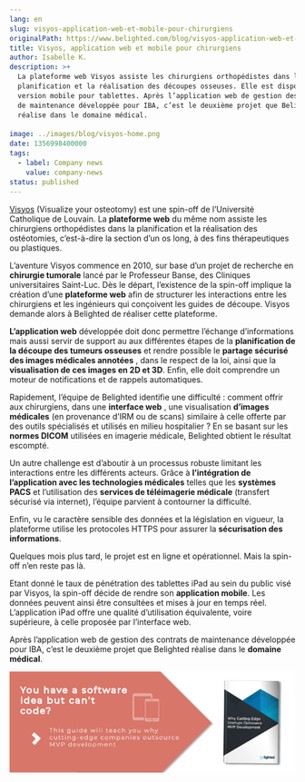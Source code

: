 ```yaml
---
lang: en
slug: visyos-application-web-et-mobile-pour-chirurgiens
originalPath: https://www.belighted.com/blog/visyos-application-web-et-mobile-pour-chirurgiens
title: Visyos, application web et mobile pour chirurgiens
author: Isabelle K.
description: >+
  La plateforme web Visyos assiste les chirurgiens orthopédistes dans la
  planification et la réalisation des découpes osseuses. Elle est disponible en
  version mobile pour tablettes. Après l’application web de gestion des contrats
  de maintenance développée pour IBA, c’est le deuxième projet que Belighted
  réalise dans le domaine médical.

image: ../images/blog/visyos-home.png
date: 1356998400000
tags:
  - label: Company news
    value: company-news
status: published
---
```

[Visyos](https://www.visyos.com) (Visualize your osteotomy) est une spin-off de l’Université Catholique de Louvain. La **plateforme web** du même nom assiste les chirurgiens orthopédistes dans la planification et la réalisation des ostéotomies, c’est-à-dire la section d’un os long, à des fins thérapeutiques ou plastiques.

L’aventure Visyos commence en 2010, sur base d’un projet de recherche en **chirurgie tumorale** lancé par le Professeur Banse, des Cliniques universitaires Saint-Luc. Dès le départ, l’existence de la spin-off implique la création d’une **plateforme web** afin de structurer les interactions entre les chirurgiens et les ingénieurs qui conçoivent les guides de découpe. Visyos demande alors à Belighted de réaliser cette plateforme.

**L’application web** développée doit donc permettre l’échange d’informations mais aussi servir de support au aux différentes étapes de la **planification de la découpe des tumeurs osseuses** et rendre possible le **partage sécurisé des images médicales annotées** , dans le respect de la loi, ainsi que la **visualisation de ces images en 2D et 3D**. Enfin, elle doit comprendre un moteur de notifications et de rappels automatiques.

Rapidement, l’équipe de Belighted identifie une difficulté : comment offrir aux chirurgiens, dans une **interface web** , une visualisation **d’images médicales** (en provenance d’IRM ou de scans) similaire à celle offerte par des outils spécialisés et utilisés en milieu hospitalier ? En se basant sur les **normes DICOM** utilisées en imagerie médicale, Belighted obtient le résultat escompté.

Un autre challenge est d’aboutir à un processus robuste limitant les interactions entre les différents acteurs. Grâce à **l’intégration de l’application avec les technologies médicales** telles que les **systèmes PACS** et l’utilisation des **services de téléimagerie médicale** (transfert sécurisé via internet), l’équipe parvient à contourner la difficulté.

Enfin, vu le caractère sensible des données et la législation en vigueur, la plateforme utilise les protocoles HTTPS pour assurer la **sécurisation des informations**.

Quelques mois plus tard, le projet est en ligne et opérationnel. Mais la spin-off n’en reste pas là.

Etant donné le taux de pénétration des tablettes iPad au sein du public visé par Visyos, la spin-off décide de rendre son **application mobile**. Les données peuvent ainsi être consultées et mises à jour en temps réel. L’application iPad offre une qualité d’utilisation équivalente, voire supérieure, à celle proposée par l’interface web.

Après l’application web de gestion des contrats de maintenance développée pour IBA, c’est le deuxième projet que Belighted réalise dans le **domaine médical**.  
  
[![You have a software idea but can't code?](/content/images/legacy/2r_muYcfC0X7-yUFIS_kd.png)](https://cta-redirect.hubspot.com/cta/redirect/1684659/2a757af5-8c70-4e5b-bd84-3e0c399fa61d)